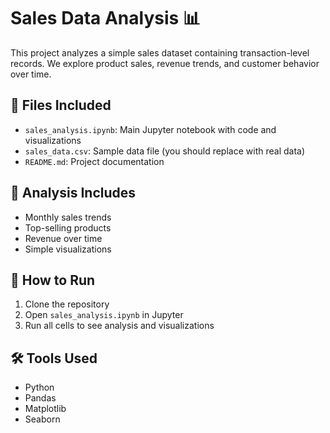 # Sales Data Analysis 📊

This project analyzes a simple sales dataset containing transaction-level records.
We explore product sales, revenue trends, and customer behavior over time.

## 📁 Files Included

- `sales_analysis.ipynb`: Main Jupyter notebook with code and visualizations
- `sales_data.csv`: Sample data file (you should replace with real data)
- `README.md`: Project documentation

## 📌 Analysis Includes

- Monthly sales trends
- Top-selling products
- Revenue over time
- Simple visualizations

## 🚀 How to Run

1. Clone the repository
2. Open `sales_analysis.ipynb` in Jupyter
3. Run all cells to see analysis and visualizations

## 🛠 Tools Used

- Python
- Pandas
- Matplotlib
- Seaborn
